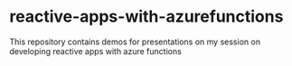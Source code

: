 # reactive-apps-with-azurefunctions
This repository contains demos for presentations on my session on developing reactive apps with azure functions
